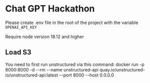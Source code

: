 # Chat GPT Hackathon

Please create .env file in the root of the project with the variable `OPENAI_API_KEY`

Require node version 18.12 and higher

## Load S3

You need to first run unstructured via this command:
docker run -p 8000:8000 -d --rm --name unstructured-api quay.io/unstructured-io/unstructured-api:latest --port 8000 --host 0.0.0.0
